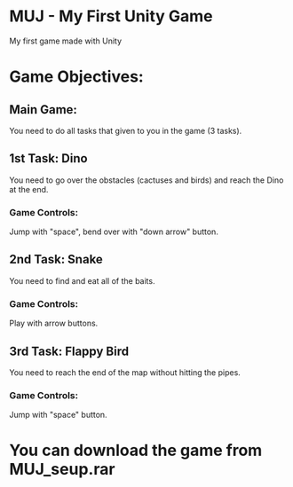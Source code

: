# MUJ - My First Unity Game
My first game made with Unity

# Game Objectives:

## Main Game:
You need to do all tasks that given to you in the game (3 tasks).
## 1st Task: Dino
You need to go over the obstacles (cactuses and birds) and reach the Dino at the end.
### Game Controls:
Jump with "space", bend over with "down arrow" button.
## 2nd Task: Snake
You need to find and eat all of the baits.
### Game Controls:
Play with arrow buttons.
## 3rd Task: Flappy Bird
You need to reach the end of the map without hitting the pipes.
### Game Controls:
Jump with "space" button.
# You can download the game from MUJ_seup.rar
